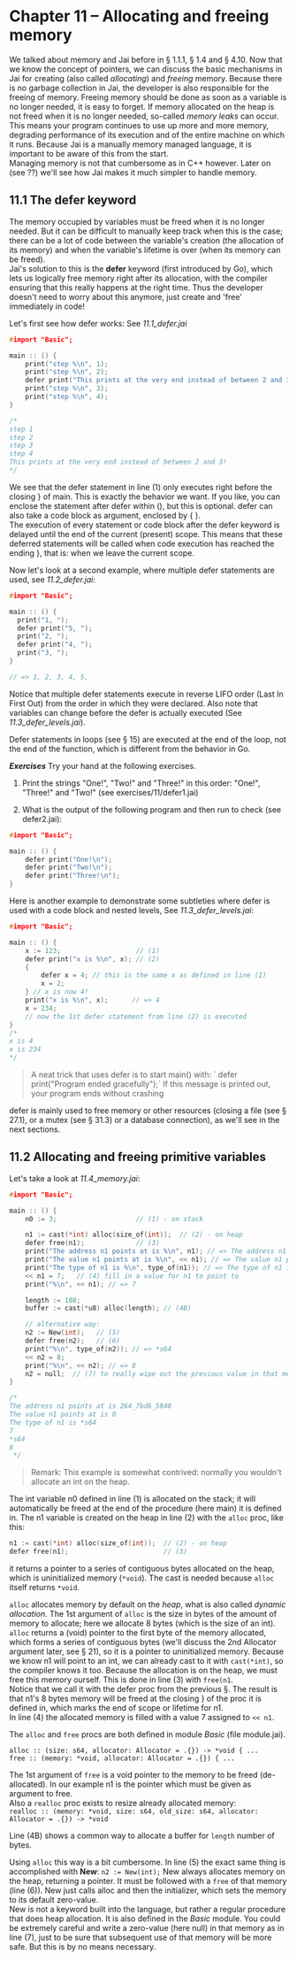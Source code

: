 # Chapter 11 – Allocating and freeing memory

We talked about memory and Jai before in § 1.1.1, § 1.4 and § 4.10.
Now that we know the concept of pointers, we can discuss the basic mechanisms in Jai for creating (also called _allocating_) and _freeing_ memory.
Because there is no garbage collection in Jai, the developer is also responsible for the freeing of memory. Freeing memory should be done as soon as a variable is no longer needed, it is easy to forget.
If memory allocated on the heap is not freed when it is no longer needed, so-called _memory leaks_ can occur. This means your program continues to use up more and more memory, degrading performance of its execution and of the entire machine on which it runs.
Because Jai is a manually memory managed language, it is important to be aware of this from the start.  
Managing memory is not that cumbersome as in C++ however. Later on (see ??) we'll see how Jai makes it much simpler to handle memory. 

## 11.1 The defer keyword
The memory occupied by variables must be freed when it is no longer needed. But it can be difficult to manually keep track when this is the case; there can be a lot of code between the variable's creation (the allocation of its memory) and when the variable's lifetime is over (when its memory can be freed).  
Jai's solution to this is the **defer** keyword (first introduced by Go), which lets us logically free memory right after its allocation, with the compiler ensuring that this really happens at the right time. Thus the developer doesn't need to worry about this anymore, just create and 'free' immediately in code!  

Let's first see how defer works: See *11.1_defer.jai*
```c++
#import "Basic";

main :: () {
    print("step %\n", 1);
    print("step %\n", 2);
    defer print("This prints at the very end instead of between 2 and 3!\n"); // (1)
    print("step %\n", 3);
    print("step %\n", 4);
}

/*
step 1
step 2
step 3
step 4
This prints at the very end instead of between 2 and 3!
*/
```

We see that the defer statement in line (1) only executes right before the closing } of main. This is exactly the behavior we want. If you like, you can enclose the statement after defer within (), but this is optional. defer can also take a code block as argument, enclosed by { }.    
The execution of every statement or code block after the defer keyword is delayed until the end of the current (present) scope. This means that these deferred statements will be called when code execution has reached the ending }, that is: when we leave the current scope.

Now let's look at a second example, where multiple defer statements are used, see  *11.2_defer.jai*:
```c++
#import "Basic";

main :: () {
  print("1, ");
  defer print("5, ");
  print("2, ");
  defer print("4, ");
  print("3, ");
}

// => 1, 2, 3, 4, 5,
```
Notice that multiple defer statements execute in reverse LIFO order (Last In First Out) from the order in which they were declared. Also note that variables can change before the defer is actually executed (See *11.3_defer_levels.jai*).

Defer statements in loops (see § 15) are executed at the end of the loop, not the end of the function, which is different from the behavior in Go.

***Exercises***
Try your hand at the following exercises.

1) Print the strings "One!", "Two!" and "Three!" in this order:
"One!", "Three!" and "Two!" (see exercises/11/defer1.jai)

2) What is the output of the following program and then run to check (see defer2.jai):
```c++   
#import "Basic";

main :: () {
    defer print("One!\n");
    defer print("Two!\n");
    defer print("Three!\n");
}
```
Here is another example to demonstrate some subtleties where defer is used with a code block and nested levels, See *11.3_defer_levels.jai*:

```c++   
#import "Basic";

main :: () {
    x := 123;                   // (1)
    defer print("x is %\n", x); // (2)
    {
        defer x = 4; // this is the same x as defined in line (1)
        x = 2;
    } // x is now 4!
    print("x is %\n", x);      // => 4
    x = 234;
    // now the 1st defer statement from line (2) is executed
}
/*
x is 4
x is 234
*/
```

> A neat trick that uses defer is to start main() with:
> ´ defer print("Program ended gracefully");´
> If this message is printed out, your program ends without crashing

defer is mainly used to free memory or other resources (closing a file (see § 27.1), or a mutex (see § 31.3) or a database connection), as we'll see in the next sections.

## 11.2 Allocating and freeing primitive variables
Let's take a look at *11.4_memory.jai*:

```c++
#import "Basic";

main :: () {
    n0 := 3;                    // (1) - on stack

    n1 := cast(*int) alloc(size_of(int));  // (2) - on heap
    defer free(n1);             // (3)
    print("The address n1 points at is %\n", n1); // => The address n1 points at is 2ad_131f_5700
    print("The value n1 points at is %\n", << n1); // => The value n1 points at is 0
    print("The type of n1 is %\n", type_of(n1)); // => The type of n1 is *s64
    << n1 = 7;   // (4) fill in a value for n1 to point to
    print("%\n", << n1); // => 7

    length := 108;
    buffer := cast(*u8) alloc(length); // (4B)

    // alternative way:
    n2 := New(int);   // (5)
    defer free(n2);   // (6)
    print("%\n", type_of(n2)); // => *s64
    << n2 = 8;
    print("%\n", << n2); // => 8
    n2 = null;  // (7) to really wipe out the previous value in that memory location
}

/*
The address n1 points at is 264_7bd6_5840
The value n1 points at is 0   
The type of n1 is *s64        
7
*s64
8
 */
```
> Remark: This example is somewhat contrived: normally you wouldn't allocate an int on the heap.

The int variable n0 defined in line (1) is allocated on the stack; it will automatically be freed at the end of the procedure (here main) it is defined in.
The n1 variable is created on the heap in line (2) with the `alloc` proc, like this:

```c++
n1 := cast(*int) alloc(size_of(int));  // (2) - on heap
defer free(n1);                        // (3)
```
it returns a pointer to a series of contiguous bytes allocated on the heap, which is uninitialized memory (`*void`). The cast is needed because `alloc` itself returns `*void`.

`alloc` allocates memory by default on the _heap_, what is also called _dynamic allocation_. The 1st argument of `alloc` is the size in bytes of the amount of memory to allocate; here we allocate 8 bytes (which is the size of an int). `alloc` returns a (void) pointer to the first byte of the memory allocated, which forms a series of contiguous bytes (we'll discuss the 2nd Allocator argument later, see § 21), so it is a pointer to uninitialized memory. Because we know n1 will point to an int, we can already cast to it with `cast(*int)`, so the compiler knows it too. Because the allocation is on the heap, we must free this memory ourself. This is done in line (3) with `free(n1`.  
Notice that we call it with the defer proc from the previous §. The result is that n1's 8 bytes memory will be freed at the closing } of the proc it is defined in, which marks the end of scope or lifetime for n1.  
In line (4) the allocated memory is filled with a value 7 assigned to `<< n1`.

The `alloc` and `free` procs are both defined in module _Basic_ (file module.jai).  
  
`alloc :: (size: s64, allocator: Allocator = .{}) -> *void { ...`  
`free :: (memory: *void, allocator: Allocator = .{}) { ...`

The 1st argument of `free` is a void pointer to the memory to be freed (de-allocated). In our example n1 is the pointer which must be given as argument to free.   
Also a  `realloc` proc exists to resize already allocated memory:  
`realloc :: (memory: *void, size: s64, old_size: s64, allocator: Allocator = .{}) -> *void`

Line (4B) shows a common way to allocate a buffer for `length` number of bytes.

Using `alloc` this way is a bit cumbersome. In line (5) the exact same thing is accomplished with **New**:  `n2 := New(int);`
New always allocates memory on the heap, returning a pointer. It must be followed with a `free` of that memory (line (6)). New just calls alloc and then the initializer, which sets the memory to its default zero-value.  
New is not a keyword built into the language, but rather a regular procedure that does heap allocation. It is also defined in the _Basic_ module. 
You could be extremely careful and write a zero-value (here null) in that memory as in line (7), just to be sure that subsequent use of that memory will be more safe. But this is by no means necessary.